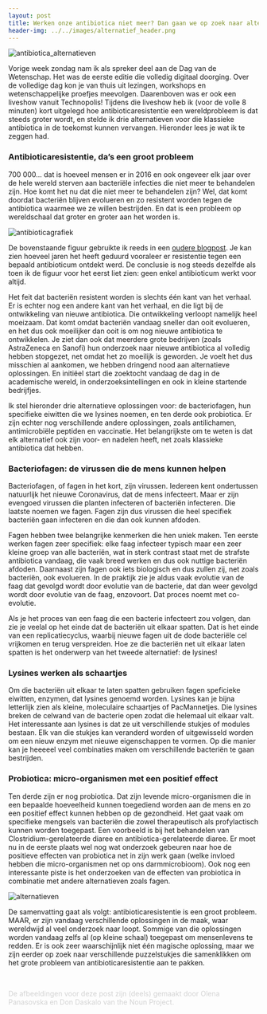 ```yaml
---
layout: post
title: Werken onze antibiotica niet meer? Dan gaan we op zoek naar alternatieven!
header-img: ../../images/alternatief_header.png
---
```


![antibiotica_alternatieven](../../images/alternatief_1.png)
<br>

Vorige week zondag nam ik als spreker deel aan de Dag van de Wetenschap. Het was de eerste editie die volledig digitaal doorging. Over de volledige dag kon je van thuis uit lezingen, workshops en wetenschappelijke proefjes meevolgen. Daarenboven was er ook een liveshow vanuit Technopolis! Tijdens die liveshow heb ik (voor de volle 8 minuten) kort uitgelegd hoe antibioticaresistentie een wereldprobleem is dat steeds groter wordt, en stelde ik drie alternatieven voor die klassieke antibiotica in de toekomst kunnen vervangen. Hieronder lees je wat ik te zeggen had.

### Antibioticaresistentie, da’s een groot probleem
700 000... dat is hoeveel mensen er in 2016 en ook ongeveer elk jaar over de hele wereld sterven aan bacteriële infecties die niet meer te behandelen zijn. Hoe komt het nu dat die niet meer te behandelen zijn? Wel, dat komt doordat bacteriën blijven evolueren en zo resistent worden tegen de antibiotica waarmee we ze willen bestrijden. En dat is een probleem op wereldschaal dat groter en groter aan het worden is.

![antibioticagrafiek](../../images/antibiotica_evolutie.png)
<br>

De bovenstaande figuur gebruikte ik reeds in een [oudere blogpost](https://ciliblog.github.io/antibiotica/). Je kan zien hoeveel jaren het heeft geduurd vooraleer er resistentie tegen een bepaald antibioticum ontdekt werd. De conclusie is nog steeds dezelfde als toen ik de figuur voor het eerst liet zien: geen enkel antibioticum werkt voor altijd.

Het feit dat bacteriën resistent worden is slechts één kant van het verhaal. Er is echter nog een andere kant van het verhaal, en die ligt bij de ontwikkeling van nieuwe antibiotica. Die ontwikkeling verloopt namelijk heel moeizaam. Dat komt omdat bacteriën vandaag sneller dan ooit evolueren, en het dus ook moeilijker dan ooit is om nog nieuwe antibiotica te ontwikkelen. Je ziet dan ook dat meerdere grote bedrijven (zoals AstraZeneca en Sanofi) hun onderzoek naar nieuwe antibiotica al volledig hebben stopgezet, net omdat het zo moeilijk is geworden. Je voelt het dus misschien al aankomen, we hebben dringend nood aan alternatieve oplossingen. En initiëel start die zoektocht vandaag de dag in de academische wereld, in onderzoeksintellingen en ook in kleine startende bedrijfjes.

Ik stel hieronder drie alternatieve oplossingen voor: de bacteriofagen, hun specifieke eiwitten die we lysines noemen, en ten derde ook probiotica. Er zijn echter nog verschillende andere oplossingen, zoals antilichamen, antimicrobiële peptiden en vaccinatie. Het belangrijkste om te weten is dat elk alternatief ook zijn voor- en nadelen heeft, net zoals klassieke antibiotica dat hebben.

### Bacteriofagen: de virussen die de mens kunnen helpen
Bacteriofagen, of fagen in het kort, zijn virussen. Iedereen kent ondertussen natuurlijk het nieuwe Coronavirus, dat de mens infecteert. Maar er zijn evengoed virussen die planten infecteren of bacteriën infecteren. Die laatste noemen we fagen. Fagen zijn dus virussen die heel specifiek bacteriën gaan infecteren en die dan ook kunnen afdoden. 

Fagen hebben twee belangrijke kenmerken die hen uniek maken. Ten eerste werken fagen zeer specifiek: elke faag infecteer typisch maar een zeer kleine groep van alle bacteriën, wat in sterk contrast staat met de strafste antibiotica vandaag, die vaak breed werken en dus ook nuttige bacteriën afdoden. Daarnaast zijn fagen ook iets biologisch en dus zullen zij, net zoals bacteriën, ook evolueren. In de praktijk zie je aldus vaak evolutie van de faag dat gevolgd wordt door evolutie van de bacterie, dat dan weer gevolgd wordt door evolutie van de faag, enzovoort. Dat proces noemt met co-evolutie.

Als je het proces van een faag die een bacterie infecteert zou volgen, dan zie je veelal op het einde dat de bacteriën uit elkaar spatten. Dat is het einde van een replicatiecyclus, waarbij nieuwe fagen uit de dode bacteriële cel vrijkomen en terug verspreiden. Hoe ze die bacteriën net uit elkaar laten spatten is het onderwerp van het tweede alternatief: de lysines!

### Lysines werken als schaartjes
Om die bacteriën uit elkaar te laten spatten gebruiken fagen speficieke eiwitten, enzymen, dat lysines genoemd worden. Lysines kan je bijna letterlijk zien als kleine, moleculaire schaartjes of PacMannetjes. Die lysines breken de celwand van de bacterie open zodat die helemaal uit elkaar valt. Het interessante aan lysines is dat ze uit verschillende stukjes of modules bestaan. Elk van die stukjes kan veranderd worden of uitgewisseld worden om een nieuw enzym met nieuwe eigenschappen te vormen. Op die manier kan je heeeeel veel combinaties maken om verschillende bacteriën te gaan bestrijden.

### Probiotica: micro-organismen met een positief effect
Ten derde zijn er nog probiotica. Dat zijn levende micro-organismen die in een bepaalde hoeveelheid kunnen toegediend worden aan de mens en zo een positief effect kunnen hebben op de gezondheid. Het gaat vaak om specifieke mengsels van bacteriën die zowel therapeutisch als profylactisch kunnen worden toegepast. Een voorbeeld is bij het behandelen van Clostridium-gerelateerde diaree en antibiotica-gerelateerde diaree. Er moet nu in de eerste plaats wel nog wat onderzoek gebeuren naar hoe de positieve effecten van probiotica net in zijn werk gaan (welke invloed hebben die micro-organismen net op ons darmmicrobioom). Ook nog een interessante piste is het onderzoeken van de effecten van probiotica in combinatie met andere alternatieven zoals fagen.

![alternatieven](../../images/antibiotica_alternatieven.png)
<br>

De samenvatting gaat als volgt: antibioticaresistentie is een groot probleem. MAAR, er zijn vandaag verschillende oplossingen in de maak, waar wereldwijd al veel onderzoek naar loopt. Sommige van die oplossingen worden vandaag zelfs al (op kleine schaal) toegepast om mensenlevens te redden. Er is ook zeer waarschijnlijk niet één magische oplossing, maar we zijn eerder op zoek naar verschillende puzzelstukjes die samenklikken om het grote probleem van antibioticaresistentie aan te pakken.

<br>

<font color='lightgray'>De afbeeldingen voor deze post zijn (deels) gemaakt door Olena Panasovska en Don Daskalo van the Noun Project.</font>
<br>
